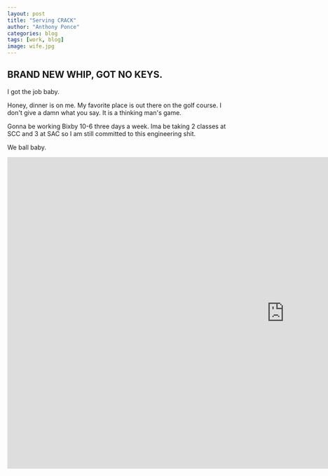 ```yaml
---
layout: post
title: "Serving CRACK"
author: "Anthony Ponce"
categories: blog
tags: [work, blog]
image: wife.jpg
---
```


## BRAND NEW WHIP, GOT NO KEYS.

I got the job baby. 

Honey, dinner is on me. My favorite place is out there on the golf course. I don't give a damn what you say. It is a thinking man's game. 

Gonna be working Bixby 10-6 three days a week. Ima be taking 2 classes at SCC and 3 at SAC so I am still committed to this engineering shit. 

We ball baby.

<iframe width="1264" height="711" src="https://www.youtube.com/embed/rdKbeNg-FBE" title="PS3 era Gran Turismo Menu Music Mixtape" frameborder="0" allow="accelerometer; autoplay; clipboard-write; encrypted-media; gyroscope; picture-in-picture; web-share" referrerpolicy="strict-origin-when-cross-origin" allowfullscreen></iframe>

